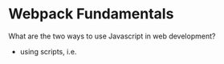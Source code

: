 # Webpack Fundamentals

What are the two ways to use Javascript in web development?
- using scripts, i.e. <script src="index.js">
- writing inside the script tag itself
- problems include: too many scripts, unmaintainable scripts

What is an iife and why are they relevant?
- immediately invoked function expression
- Allows you to have multiple variables with the same names that don't affect each other because they are lexically scoped, and so scope collision won't occur 

What is webpack?
- a module bundler. it lets you write any module format and compiles them for the browser
- Support code splitting (static async bundling)

How do you use webpack?
- three different ways
- webpack.config.js
- ```module.exports = {
    entry: {
        vendor: './src/vendors.ts',
        main: './src/main.browser.ts'
    },
    output: {
        path: 'dist/',
        filename: '[name].bundle.js'
    }
}```
- webpack cli
- ``` webpack <entry.js> <result.js> --color --progress```
- ``` webpack-dev-server --port=9000```
- node API
``` var webpack = require("webpack");

// returns a compiler instance
webpack({
    // configuration object here
}), function(err, stats) {
    // ...
    // compilerCallback
    console.error(err);
}; ```

UP TO SETTTING UP DEBUGGING

